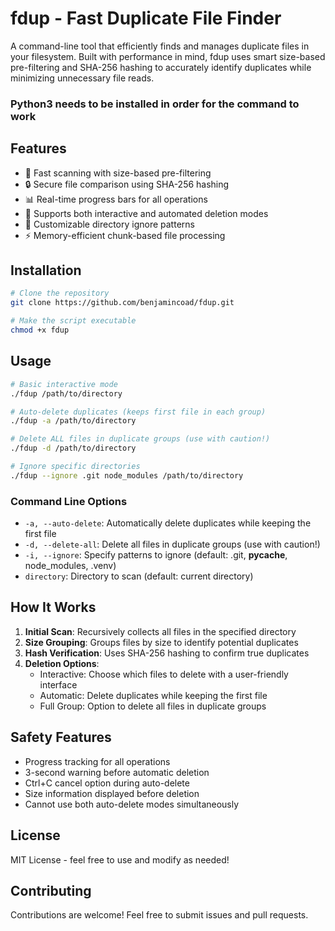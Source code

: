 # fdup - Fast Duplicate File Finder

A command-line tool that efficiently finds and manages duplicate files in your filesystem. Built with performance in mind, fdup uses smart size-based pre-filtering and SHA-256 hashing to accurately identify duplicates while minimizing unnecessary file reads.

### Python3 needs to be installed in order for the command to work

## Features

- 🚀 Fast scanning with size-based pre-filtering
- 🔒 Secure file comparison using SHA-256 hashing
- 📊 Real-time progress bars for all operations
- 🤖 Supports both interactive and automated deletion modes
- 🎯 Customizable directory ignore patterns
- ⚡ Memory-efficient chunk-based file processing

## Installation

```bash
# Clone the repository
git clone https://github.com/benjamincoad/fdup.git

# Make the script executable
chmod +x fdup
```

## Usage

```bash
# Basic interactive mode
./fdup /path/to/directory

# Auto-delete duplicates (keeps first file in each group)
./fdup -a /path/to/directory

# Delete ALL files in duplicate groups (use with caution!)
./fdup -d /path/to/directory

# Ignore specific directories
./fdup --ignore .git node_modules /path/to/directory
```

### Command Line Options

- `-a, --auto-delete`: Automatically delete duplicates while keeping the first file
- `-d, --delete-all`: Delete all files in duplicate groups (use with caution!)
- `-i, --ignore`: Specify patterns to ignore (default: .git, __pycache__, node_modules, .venv)
- `directory`: Directory to scan (default: current directory)

## How It Works

1. **Initial Scan**: Recursively collects all files in the specified directory
2. **Size Grouping**: Groups files by size to identify potential duplicates
3. **Hash Verification**: Uses SHA-256 hashing to confirm true duplicates
4. **Deletion Options**:
   - Interactive: Choose which files to delete with a user-friendly interface
   - Automatic: Delete duplicates while keeping the first file
   - Full Group: Option to delete all files in duplicate groups

## Safety Features

- Progress tracking for all operations
- 3-second warning before automatic deletion
- Ctrl+C cancel option during auto-delete
- Size information displayed before deletion
- Cannot use both auto-delete modes simultaneously

## License

MIT License - feel free to use and modify as needed!

## Contributing

Contributions are welcome! Feel free to submit issues and pull requests.
